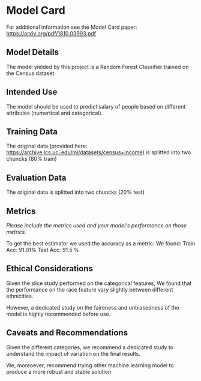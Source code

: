 # Model Card

For additional information see the Model Card paper: https://arxiv.org/pdf/1810.03993.pdf

## Model Details

The model yielded by this project is a Random Forest Classifier trained on the Census dataset.

## Intended Use

The model should be used to predict salary of people based on different attributes (numertical and categorical).

## Training Data

The original data (provided here: https://archive.ics.uci.edu/ml/datasets/census+income) is splitted into two chuncks (80% train)

## Evaluation Data

The original data is splitted into two chuncks (20% test)

## Metrics
_Please include the metrics used and your model's performance on those metrics._

To get the best estimator we used the accuracy as a metric:
We found:
Train Acc: 91.01%
Test Acc: 91.5 %

## Ethical Considerations

Given the slice study performed on the categorical features, 
We found that the performance on the race feature vary slightly between different ethnicities.

However, a dedicated study on the faireness and unbiasedness of the model is highly recommended before use.


## Caveats and Recommendations
Given the different categories, we recommend a dedicated study to understand the impact of variation on the final results.

We, moreoever, recommend trying other machine learning model to produce a more robust and stable solution